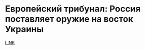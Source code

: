 # Европейский трибунал: Россия поставляет оружие на восток Украины



[LINK](https://varlamov.ru/2202977.html)
